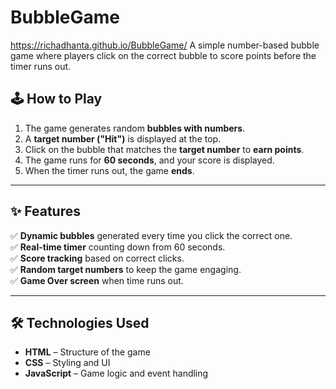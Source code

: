 # BubbleGame
https://richadhanta.github.io/BubbleGame/
A simple number-based bubble game where players click on the correct bubble to score points before the timer runs out.


## 🕹️ How to Play  
1. The game generates random **bubbles with numbers**.  
2. A **target number ("Hit")** is displayed at the top.  
3. Click on the bubble that matches the **target number** to **earn points**.  
4. The game runs for **60 seconds**, and your score is displayed.  
5. When the timer runs out, the game **ends**.

---

## ✨ Features  
✅ **Dynamic bubbles** generated every time you click the correct one.  
✅ **Real-time timer** counting down from 60 seconds.  
✅ **Score tracking** based on correct clicks.  
✅ **Random target numbers** to keep the game engaging.  
✅ **Game Over screen** when time runs out.  

---

## 🛠️ Technologies Used  
- **HTML** – Structure of the game  
- **CSS** – Styling and UI  
- **JavaScript** – Game logic and event handling  

